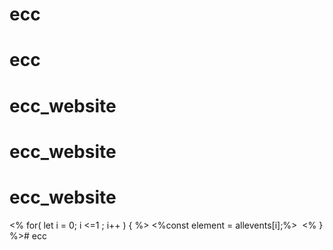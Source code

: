 # ecc
# ecc
# ecc_website
# ecc_website
# ecc_website
<% for( let i = 0; i <=1 ; i++ ) { %>
         <%const element = allevents[i];%>
            <img src="/images/posters/<%=allevents.img%>" alt="" class="poster" data-aos="slide-left">
        <% } %># ecc
